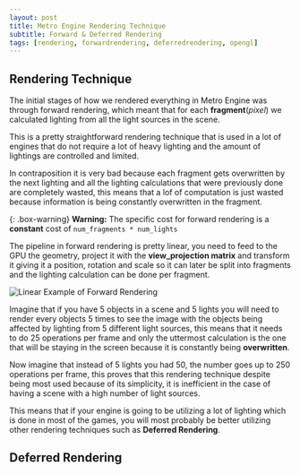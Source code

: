 ```yaml
---
layout: post
title: Metro Engine Rendering Technique
subtitle: Forward & Deferred Rendering
tags: [rendering, forwardrendering, deferredrendering, opengl]
---
```


## Rendering Technique

  The initial stages of how we rendered everything in Metro Engine was through forward rendering, which meant that for each **fragment**(_pixel_) we calculated lighting from all the light sources in the scene.
  
  This is a pretty straightforward rendering technique that is used in a lot of engines that do not require a lot of heavy lighting and the amount of lightings are controlled and limited.
  
  In contraposition it is very bad because each fragment gets overwritten by the next lighting and all the lighting calculations that were previously done are completely wasted, this means that a lof of computation is just wasted because information is being constantly overwritten in the fragment.
 
 {: .box-warning}
**Warning:** The specific cost for forward rendering is a **constant** cost of `num_fragments * num_lights`

  The pipeline in forward rendering is pretty linear, you need to feed to the GPU the geometry, project it with the **view_projection matrix** and transform it giving it a position, rotation and scale so it can later be split into fragments and the lighting calculation can be done per fragment.

![Linear Example of Forward Rendering](https://i.imgur.com/qztQhS2.png)

  Imagine that if you have 5 objects in a scene and 5 lights you will need to render every objects 5 times to see the image with the objects being affected by lighting from 5 different light sources, this means that it needs to do 25 operations per frame and only the uttermost calculation is the one that will be staying in the screen because it is constantly being **overwritten**. 
  
  Now imagine that instead of 5 lights you had 50, the number goes up to 250 operations per frame, this proves that this rendering technique despite being most used because of its simplicity, it is inefficient in the case of having a scene with a high number of light sources.

  This means that if your engine is going to be utilizing a lot of lighting which is done in most of the games, you will most probably be better utilizing other rendering techniques such as **Deferred Rendering**.



## Deferred Rendering

  
